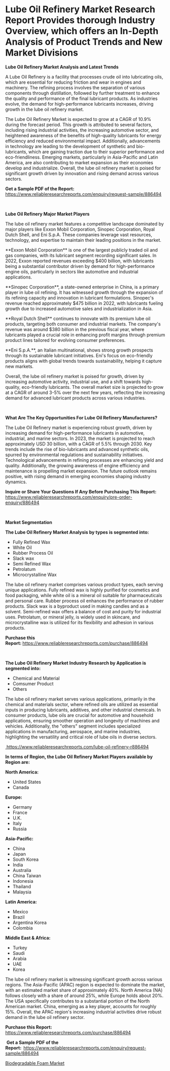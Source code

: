 <p><h1>Lube Oil Refinery Market Research Report Provides thorough Industry Overview, which offers an In-Depth Analysis of Product Trends and New Market Divisions</h1></p><p><strong>Lube Oil Refinery Market Analysis and Latest Trends</strong></p>
<p><p>A Lube Oil Refinery is a facility that processes crude oil into lubricating oils, which are essential for reducing friction and wear in engines and machinery. The refining process involves the separation of various components through distillation, followed by further treatment to enhance the quality and performance of the final lubricant products. As industries evolve, the demand for high-performance lubricants increases, driving growth in the lube oil refinery market.</p><p>The Lube Oil Refinery Market is expected to grow at a CAGR of 10.9% during the forecast period. This growth is attributed to several factors, including rising industrial activities, the increasing automotive sector, and heightened awareness of the benefits of high-quality lubricants for energy efficiency and reduced environmental impact. Additionally, advancements in technology are leading to the development of synthetic and bio-lubricants, which are gaining traction due to their superior performance and eco-friendliness. Emerging markets, particularly in Asia-Pacific and Latin America, are also contributing to market expansion as their economies develop and industrialize. Overall, the lube oil refinery market is poised for significant growth driven by innovation and rising demand across various sectors.</p></p>
<p><strong>Get a Sample PDF of the Report:&nbsp;</strong> <a href="https://www.reliableresearchreports.com/enquiry/request-sample/886494?utm_campaign=2275&utm_medium=2&utm_source=Github&utm_content=ia&utm_term=31032025&utm_id=lube-oil-refinery">https://www.reliableresearchreports.com/enquiry/request-sample/886494</a></p>
<p>&nbsp;</p>
<p><strong>Lube Oil Refinery Major Market Players</strong></p>
<p><p>The lube oil refinery market features a competitive landscape dominated by major players like Exxon Mobil Corporation, Sinopec Corporation, Royal Dutch Shell, and Eni S.p.A. These companies leverage vast resources, technology, and expertise to maintain their leading positions in the market.</p><p>**Exxon Mobil Corporation** is one of the largest publicly traded oil and gas companies, with its lubricant segment recording significant sales. In 2022, Exxon reported revenues exceeding $400 billion, with lubricants being a substantial contributor driven by demand for high-performance engine oils, particularly in sectors like automotive and industrial applications. </p><p>**Sinopec Corporation**, a state-owned enterprise in China, is a primary player in lube oil refining. It has witnessed growth through the expansion of its refining capacity and innovation in lubricant formulations. Sinopec's revenue reached approximately $475 billion in 2022, with lubricants fueling growth due to increased automotive sales and industrialization in Asia.</p><p>**Royal Dutch Shell** continues to innovate with its premium lube oil products, targeting both consumer and industrial markets. The company's revenue was around $380 billion in the previous fiscal year, where lubricants played a crucial role in enhancing profit margins through premium product lines tailored for evolving consumer preferences.</p><p>**Eni S.p.A.**, an Italian multinational, shows strong growth prospects through its sustainable lubricant initiatives. Eni's focus on eco-friendly products aligns with global trends towards sustainability, helping it capture new markets.</p><p>Overall, the lube oil refinery market is poised for growth, driven by increasing automotive activity, industrial use, and a shift towards high-quality, eco-friendly lubricants. The overall market size is projected to grow at a CAGR of around 3-5% over the next few years, reflecting the increasing demand for advanced lubricant products across various industries.</p></p>
<p>&nbsp;</p>
<p><strong>What Are The Key Opportunities For Lube Oil Refinery Manufacturers?</strong></p>
<p><p>The Lube Oil Refinery market is experiencing robust growth, driven by increasing demand for high-performance lubricants in automotive, industrial, and marine sectors. In 2023, the market is projected to reach approximately USD 30 billion, with a CAGR of 5.5% through 2030. Key trends include the rise of bio-lubricants and advanced synthetic oils, spurred by environmental regulations and sustainability initiatives. Technological advancements in refining processes are enhancing yield and quality. Additionally, the growing awareness of engine efficiency and maintenance is propelling market expansion. The future outlook remains positive, with rising demand in emerging economies shaping industry dynamics.</p></p>
<p><strong>Inquire or Share Your Questions If Any Before Purchasing This Report:</strong> <a href="https://www.reliableresearchreports.com/enquiry/pre-order-enquiry/886494?utm_campaign=2275&utm_medium=2&utm_source=Github&utm_content=ia&utm_term=31032025&utm_id=lube-oil-refinery">https://www.reliableresearchreports.com/enquiry/pre-order-enquiry/886494</a></p>
<p>&nbsp;</p>
<p><strong>Market Segmentation</strong></p>
<p><strong>The Lube Oil Refinery Market Analysis by types is segmented into:</strong></p>
<p><ul><li>Fully Refined Wax</li><li>White Oil</li><li>Rubber Process Oil</li><li>Slack wax</li><li>Semi Refined Wax</li><li>Petrolatum</li><li>Microcrystalline Wax</li></ul></p>
<p><p>The lube oil refinery market comprises various product types, each serving unique applications. Fully refined wax is highly purified for cosmetics and food packaging, while white oil is a mineral oil suitable for pharmaceuticals and personal care. Rubber process oil enhances the performance of rubber products. Slack wax is a byproduct used in making candles and as a solvent. Semi-refined wax offers a balance of cost and purity for industrial uses. Petrolatum, or mineral jelly, is widely used in skincare, and microcrystalline wax is utilized for its flexibility and adhesion in various products.</p></p>
<p><strong>Purchase this Report:&nbsp;</strong><a href="https://www.reliableresearchreports.com/purchase/886494?utm_campaign=2275&utm_medium=2&utm_source=Github&utm_content=ia&utm_term=31032025&utm_id=lube-oil-refinery">https://www.reliableresearchreports.com/purchase/886494</a></p>
<p>&nbsp;</p>
<p><strong>The Lube Oil Refinery Market Industry Research by Application is segmented into:</strong></p>
<p><ul><li>Chemical and Material</li><li>Comsumer Product</li><li>Others</li></ul></p>
<p><p>The lube oil refinery market serves various applications, primarily in the chemical and materials sector, where refined oils are utilized as essential inputs in producing lubricants, additives, and other industrial chemicals. In consumer products, lube oils are crucial for automotive and household applications, ensuring smoother operation and longevity of machines and vehicles. Additionally, the "others" segment includes specialized applications in manufacturing, aerospace, and marine industries, highlighting the versatility and critical role of lube oils in diverse sectors.</p></p>
<p><a href="https://www.reliableresearchreports.com/lube-oil-refinery-r886494?utm_campaign=2275&utm_medium=2&utm_source=Github&utm_content=ia&utm_term=31032025&utm_id=lube-oil-refinery">&nbsp;https://www.reliableresearchreports.com/lube-oil-refinery-r886494</a></p>
<p><strong>In terms of Region, the Lube Oil Refinery Market Players available by Region are:</strong></p>
<p>
    <p> <strong> North America: </strong>
        <ul>
            <li>United States</li>
            <li>Canada</li>
        </ul>
        </p> 
    <p> <strong> Europe: </strong>
        <ul>
            <li>Germany</li>
            <li>France</li>
            <li>U.K.</li>
            <li>Italy</li>
            <li>Russia</li>
        </ul>
        </p> 
    <p> <strong> Asia-Pacific: </strong>
        <ul>
            <li>China</li>
            <li>Japan</li>
            <li>South Korea</li>
            <li>India</li>
            <li>Australia</li>
            <li>China Taiwan</li>
            <li>Indonesia</li>
            <li>Thailand</li>
            <li>Malaysia</li>
        </ul>
        </p> 
    <p> <strong> Latin America: </strong>
        <ul>
            <li>Mexico</li>
            <li>Brazil</li>
            <li>Argentina Korea</li>
            <li>Colombia</li>
        </ul>
        </p> 
    <p> <strong> Middle East & Africa: </strong>
        <ul>
            <li>Turkey</li>
            <li>Saudi</li>
            <li>Arabia</li>
            <li>UAE</li>
            <li>Korea</li>
        </ul>
    </p>
    </p>
<p><p>The lube oil refinery market is witnessing significant growth across various regions. The Asia-Pacific (APAC) region is expected to dominate the market, with an estimated market share of approximately 40%. North America (NA) follows closely with a share of around 25%, while Europe holds about 20%. The USA specifically contributes to a substantial portion of the North American market. China, emerging as a key player, accounts for roughly 15%. Overall, the APAC region's increasing industrial activities drive robust demand in the lube oil refinery sector.</p></p>
<p><strong>Purchase this Report: </strong><a href="https://www.reliableresearchreports.com/purchase/886494?utm_campaign=2275&utm_medium=2&utm_source=Github&utm_content=ia&utm_term=31032025&utm_id=lube-oil-refinery">https://www.reliableresearchreports.com/purchase/886494</a></p>
<p>&nbsp;<strong>Get a Sample PDF of the Report:&nbsp;&nbsp;</strong><a href="https://www.reliableresearchreports.com/enquiry/request-sample/886494?utm_campaign=2275&utm_medium=2&utm_source=Github&utm_content=ia&utm_term=31032025&utm_id=lube-oil-refinery">https://www.reliableresearchreports.com/enquiry/request-sample/886494</a></p>
<p><strong></strong></p>
<p><p><a href="https://github.com/wwwkeltoum/Market-Research-Report-List-5/blob/main/biodegradable-foam-market.md?utm_campaign=2275&utm_medium=2&utm_source=Github&utm_content=ia&utm_term=31032025&utm_id=lube-oil-refinery">Biodegradable Foam Market</a></p></p>